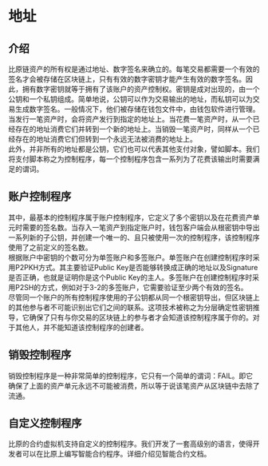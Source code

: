 # 地址

<a name="61a3ec66"></a>
## 介绍

比原链资产的所有权是通过地址、数字签名来确立的。每笔交易都需要一个有效的签名才会被存储在区块链上，只有有效的数字密钥才能产生有效的数字签名。因此，拥有数字密钥就等于拥有了该账户的资产控制权。密钥是成对出现的，由一个公钥和一个私钥组成。简单地说，公钥可以作为交易输出的地址，而私钥可以为交易生成数字签名。一般情况下，他们被存储在钱包文件中，由钱包软件进行管理。<br />当发行一笔资产时，会将资产发行到指定的地址上。当花费一笔资产时，从一个已经存在的地址消费它们并转到一个新的地址上。当销毁一笔资产时，同样从一个已经存在的地址消费它们但转到一个永远无法被消费的地址上。<br />此外，并非所有的地址都是公钥，它们也可以代表其他支付对象，譬如脚本。我们将支付脚本称之为控制程序，每一个控制程序包含一系列为了花费该输出时需要满足的谓词。

<a name="d1f2ba84"></a>
## 账户控制程序

其中，最基本的控制程序属于账户控制程序，它定义了多个密钥以及在花费资产单元时需要的签名数。当存入一笔资产到指定账户时，钱包客户端会从根密钥中导出一系列新的子公钥，并创建一个唯一的、且只被使用一次的控制程序，该控制程序使用了之前定义的签名数。<br />根据账户中密钥的个数可分为单签账户和多签账户。单签账户在创建控制程序时采用P2PKH方式。其主要验证Public Key是否能够转换成正确的地址以及Signature是否正确，也就是证明你是这个Public Key的主人。多签账户在创建控制程序时采用P2SH的方式，例如对于3-2的多签账户，它需要验证至少两个有效的签名。<br />尽管同一个账户的所有控制程序使用的子公钥都从同一个根密钥导出，但区块链上的其他参与者不可能识别出它们之间的联系。这项技术被称之为分层确定性密钥推导，它确保了只有与你交易的区块链上的参与者才会知道该控制程序属于你的。对于其他人，并不能知道该控制程序的创建者。

<a name="65d0f014"></a>
## 销毁控制程序

销毁控制程序是一种非常简单的控制程序，它只有一个简单的谓词：FAIL。即它确保了上面的资产单元永远不可能被消费，所以等于说该笔资产从区块链中去除了流通。

<a name="2400fa7a"></a>
## 自定义控制程序

比原的合约虚拟机支持自定义的控制程序。我们开发了一套高级别的语言，使得开发者可以在比原上编写智能合约程序。详细介绍见智能合约文档。


